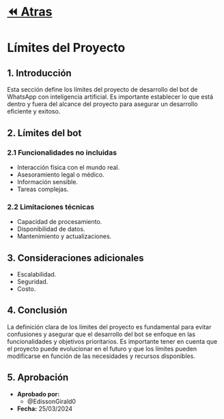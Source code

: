 # [⏪ Atras](./README.md)
# Límites del Proyecto 

## 1. Introducción

Esta sección define los límites del proyecto de desarrollo del bot de WhatsApp con inteligencia artificial. Es importante establecer lo que está dentro y fuera del alcance del proyecto para asegurar un desarrollo eficiente y exitoso.

## 2. Límites del bot

### 2.1 Funcionalidades no incluidas

* Interacción física con el mundo real.
* Asesoramiento legal o médico.
* Información sensible.
* Tareas complejas.

### 2.2 Limitaciones técnicas

* Capacidad de procesamiento.
* Disponibilidad de datos.
* Mantenimiento y actualizaciones.

## 3. Consideraciones adicionales

* Escalabilidad.
* Seguridad.
* Costo.

## 4. Conclusión

La definición clara de los límites del proyecto es fundamental para evitar confusiones y asegurar que el desarrollo del bot se enfoque en las funcionalidades y objetivos prioritarios. Es importante tener en cuenta que el proyecto puede evolucionar en el futuro y que los límites pueden modificarse en función de las necesidades y recursos disponibles.

## 5. Aprobación

* **Aprobado por:**
    * @EdissonGirald0
* **Fecha:** 25/03/2024
